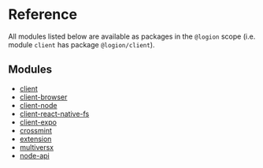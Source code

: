 # Reference

All modules listed below are available as packages in the `@logion` scope
(i.e. module `client` has package `@logion/client`).

## Modules

- [client](modules/client.md)
- [client-browser](modules/client_browser.md)
- [client-node](modules/client_node.md)
- [client-react-native-fs](modules/client_react_native_fs.md)
- [client-expo](modules/client_expo.md)
- [crossmint](modules/crossmint.md)
- [extension](modules/extension.md)
- [multiversx](modules/multiversx.md)
- [node-api](modules/node_api.md)
